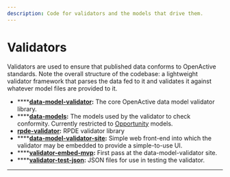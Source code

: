 ```yaml
---
description: Code for validators and the models that drive them.
---
```


# Validators

Validators are used to ensure that published data conforms to OpenActive standards. Note the overall structure of the codebase: a lightweight validator framework that parses the data fed to it and validates it against whatever model files are provided to it.

* ****[**data-model-validator**](https://github.com/openactive/data-model-validator)**:** The core OpenActive data model validator library.
* ****[**data-models**](https://github.com/openactive/data-models)**:** The models used by the validator to check conformity. Currently restricted to [Opportunity](https://www.openactive.io/modelling-opportunity-data/) models.
* [**rpde-validator**](https://github.com/openactive/rpde-validator)**:** RPDE validator library
* ****[**data-model-validator-site**](https://github.com/openactive/data-model-validator-site)**:** Simple web front-end into which the validator may be embedded to provide a simple-to-use UI.
* ****[**validator-embed-mvp**](https://github.com/openactive/validator-embed-mvp)**:** First pass at the data-model-validator site.
* ****[**validator-test-json**](https://github.com/openactive/validator-test-json)**:** JSON files for use in testing the validator.

****
